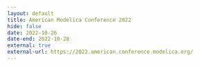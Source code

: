 ```yaml
---
layout: default
title: American Modelica Conference 2022
hide: false
date: 2022-10-26
date-end: 2022-10-28
external: true
external-url: https://2022.american.conference.modelica.org/
---
```

